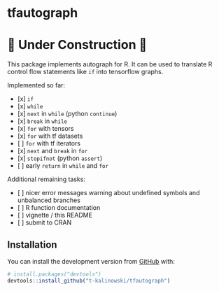 
<!-- README.md is generated from README.Rmd. Please edit that file -->

# tfautograph

# :construction: **Under Construction** :construction:

<!-- badges: start -->

<!-- badges: end -->

This package implements autograph for R. It can be used to translate R
control flow statements like `if` into tensorflow graphs.

Implemented so far:

  - \[x\] `if`
  - \[x\] `while`
  - \[x\] `next` in `while` (python `continue`)
  - \[x\] `break` in `while`
  - \[x\] `for` with tensors
  - \[x\] `for` with tf datasets
  - \[ \] `for` with tf iterators
  - \[x\] `next` and `break` in `for`
  - \[x\] `stopifnot` (python `assert`)
  - \[ \] early `return` in `while` and `for`

Additional remaining tasks:

  - \[ \] nicer error messages warning about undefined symbols and
    unbalanced branches
  - \[ \] R function documentation
  - \[ \] vignette / this README
  - \[ \] submit to CRAN

## Installation

You can install the development version from
[GitHub](https://github.com/) with:

``` r
# install.packages("devtools")
devtools::install_github("t-kalinowski/tfautograph")
```
